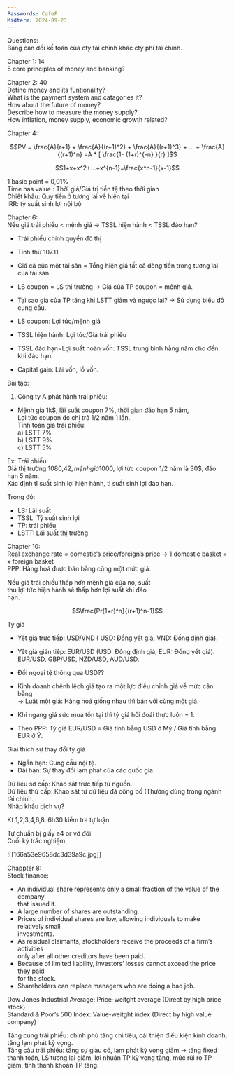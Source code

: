 ```yaml
---
Passwords: CafeF
Midterm: 2024-09-23
---
```

Questions:  
Bảng cân đối kế toán của cty tài chính khác cty phi tài chính.  
  
  
Chapter 1: 14  
5 core principles of money and banking?  
  
Chapter 2: 40  
Define money and its funtionality?  
What is the payment system and catagories it?  
How about the future of money?  
Describe how to measure the money supply?  
How inflation, money supply, economic growth related?  
  
  
  
Chapter 4:

$$PV = \frac{A}{r+1} + \frac{A}{(r+1)^2} + \frac{A}{(r+1)^3} + ... + \frac{A}{(r+1)^n} =A * [ \frac{1- (1+r)^{-n} }{r} ]$$

$$1+x+x^2+...+x^{n-1}=\frac{x^n-1}{x-1}$$

1 basic point = 0,01%  
Time has value : Thời giá/Giá trị tiền tệ theo thời gian  
Chiết khấu: Quy tiền ở tương lai về hiện tại  
IRR: tỷ suất sinh lợi nội bộ  
  
Chapter 6:  
Nếu giá trái phiếu < mệnh giá → TSSL hiện hành < TSSL đáo hạn?  
  
- Trái phiếu chính quyền đô thị  
- Tính thử 107.11  
  
- Giá cả của một tài sản = Tổng hiện giá tất cả dòng tiền trong tương lai của tài sản.  
- LS coupon = LS thị trường → Giá của TP coupon = mệnh giá.  
- Tại sao giá của TP tăng khi LSTT giảm và ngược lại? → Sử dụng biểu đồ cung cầu.  
  
- LS coupon: Lợi tức/mệnh giá  
- TSSL hiện hành: Lợi tức/Giá trái phiếu  
- TSSL đáo hạn=Lợi suất hoàn vốn: TSSL trung bình hằng năm cho đến khi đáo hạn.  
- Capital gain: Lãi vốn, lỗ vốn.  
  
Bài tập:  
1. Công ty A phát hành trái phiếu:  
- Mệnh giá 1k$, lãi suất coupon 7%, thời gian đáo hạn 5 năm,  
Lợi tức coupon đc chi trả 1/2 năm 1 lần.  
Tính toán giá trái phiếu:  
a) LSTT 7%  
b) LSTT 9%  
c) LSTT 5%  
  
Ex: Trái phiếu:  
Giá thị trường 1080,42$, mệnh giá 1000$, lợi tức coupon 1/2 năm là 30$, đáo hạn 5 năm.  
Xác định tỉ suất sinh lợi hiện hành, tỉ suất sinh lợi đáo hạn.  
  
Trong đó:  
- LS: Lãi suất  
- TSSL: Tỷ suất sinh lợi  
- TP: trái phiếu  
- LSTT: Lãi suất thị trường  
  
Chapter 10:  
Real exchange rate = domestic’s price/foreign’s price → 1 domestic basket = x foreign basket  
PPP: Hàng hoá được bán bằng cùng một mức giá.  
  
  
  
  
  
  
  

Nếu giá trái phiếu thấp hơn mệnh giá của nó, suất  
thu lợi tức hiện hành sẽ thấp hơn lợi suất khi đáo  
hạn.

  

$$\frac{Pr(1+r)^n}{(r+1)^n-1}$$

Tỷ giá  
- Yết giá trực tiếp: USD/VND ( USD: Đồng yết giá, VND: Đồng định giá).  
- Yết giá gián tiếp: EUR/USD (USD: Đồng định giá, EUR: Đồng yết giá). EUR/USD, GBP/USD, NZD/USD, AUD/USD.  
- Đổi ngoại tệ thông qua USD??  
  
- Kinh doanh chênh lệch giá tạo ra một lực điều chỉnh giá về mức cân bằng  
→ Luật một giá: Hàng hoá giống nhau thì bán với cùng một giá.  
- Khi ngang giá sức mua tồn tại thì tỷ giá hối đoái thực luôn = 1.  
- Theo PPP: Tỷ giá EUR/USD = Giá tính bằng USD ở Mỹ / Giá tính bằng EUR ở Ý.  
  
Giải thích sự thay đổi tỷ giá  
- Ngắn hạn: Cung cầu nội tệ.  
- Dài hạn: Sự thay đổi lạm phát của các quốc gia.  
  
  
  
Dữ liệu sơ cấp: Khảo sát trực tiếp từ nguồn.  
Dữ liệu thứ cấp: Khảo sát từ dữ liệu đã công bố (Thường dùng trong ngành tài chính.  
Nhập khẩu dịch vụ?  
  
Kt 1,2,3,4,6,8. 6h30 kiểm tra tự luận

Tự chuẩn bị giấy a4 or vở đôi  
Cuối kỳ trắc nghiệm  
  
  
  

![[166a53e9658dc3d39a9c.jpg]]

Chappter 8:  
Stock finance:  
- An individual share represents only a small fraction of the value of the company  
that issued it.  
- A large number of shares are outstanding.  
- Prices of individual shares are low, allowing individuals to make relatively small  
investments.  
- As residual claimants, stockholders receive the proceeds of a firm’s activities  
only after all other creditors have been paid.  
- Because of limited liability, investors’ losses cannot exceed the price they paid  
for the stock.  
- Shareholders can replace managers who are doing a bad job.  
  
Dow Jones Industrial Average: Price-weitght average (Direct by high price stock)  
Standard & Poor’s 500 Index: Value-weitght index (Direct by high value company)  
  
Tăng cung trái phiếu: chính phủ tăng chi tiêu, cải thiện điều kiện kinh doanh, tăng lạm phát kỳ vọng.  
Tăng cầu trái phiếu: tăng sự giàu có, lạm phát kỳ vọng giảm → tăng fixed thanh toán, LS tương lai giảm, lợi nhuận TP kỳ vọng tăng, mức rủi ro TP giảm, tính thanh khoản TP tăng.